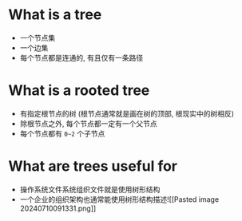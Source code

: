 # What is a tree
- 一个节点集
- 一个边集
- 每个节点都是连通的, 有且仅有一条路径


# What is a rooted tree
- 有指定根节点的树 (根节点通常就是画在树的顶部, 根现实中的树相反)
- 除根节点之外, 每个节点都一定有一个父节点
- 每个节点都有 `0~2` 个子节点


# What are trees useful for
- 操作系统文件系统组织文件就是使用树形结构
- 一个企业的组织架构也通常能使用树形结构描述![[Pasted image 20240710091331.png]]


